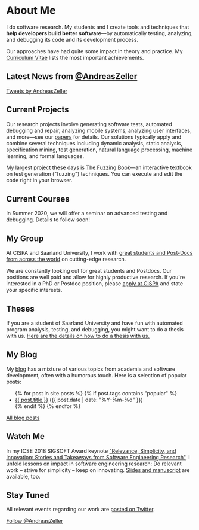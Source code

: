 # About Me

I do software research.  My students and I create tools and techniques that **help developers build better software**&mdash;by automatically testing, analyzing, and debugging its code and its development process.

Our approaches have had quite some impact in theory and practice.  My [Curriculum Vitae](assets/ZellerCV.pdf) lists the most important achievements.


## Latest News from [@AndreasZeller](https://twitter.com/AndreasZeller)

<a class="twitter-timeline" data-lang="en" data-height="300" data-width="350" data-chrome="noheader nofooter noborders transparent"
href="https://twitter.com/AndreasZeller">Tweets by AndreasZeller</a> <script async src="https://platform.twitter.com/widgets.js" charset="utf-8"></script> 


## Current Projects

Our research projects involve generating software tests, automated debugging and repair, analyzing mobile systems, analyzing user interfaces, and more&mdash;see our [papers](https://scholar.google.com/citations?user=-Qytr_YAAAAJ&hl=en&oi=ao) for details.  Our solutions typically apply and combine several techniques including dynamic analysis, static analysis, specification mining, test generation, natural language processing, machine learning, and formal languages.

My largest project these days is [The Fuzzing Book](https://www.fuzzingbook.org/)&mdash;an interactive textbook on test generation ("fuzzing") techniques.  You can execute and edit the code right in your browser.


## Current Courses

In Summer 2020, we will offer a seminar on advanced testing and debugging.  Details to follow soon!


## My Group

At CISPA and Saarland University, I work with [great students and Post-Docs from across the world](Group.html) on cutting-edge research.

We are constantly looking out for great students and Postdocs.  Our positions are well paid and allow for highly productive research.  If you're interested in a PhD or Postdoc position, please [apply at CISPA](https://www.cispa.saarland/) and state your specific interests.


## Theses

If you are a student of Saarland University and have fun with automated program analysis, testing, and debugging, you might want to do a thesis with us.  [Here are the details on how to do a thesis with us.](Theses.html)


## My Blog

My [blog](Blog.html) has a mixture of various topics from academia and software development, often with a humorous touch.  Here is a selection of popular posts:

<ul>
  {% for post in site.posts %}
  {% if post.tags contains "popular" %}
    <li>
      <a href="{{ post.url }}">{{ post.title }}</a>
      (<span class="date">{{ post.date | date: "%Y-%m-%d" }}</span>)
    </li>
  {% endif %}
  {% endfor %}
</ul>

[All blog posts](Blog.html)


## Watch Me

In my ICSE 2018 SIGSOFT Award keynote ["Relevance, Simplicity, and Innovation: Stories and Takeaways from Software Engineering Research"](https://www.youtube.com/watch?v=U5jLjcxnwfU), I
unfold lessons on impact in software engineering research: Do relevant work – strive for simplicity – keep on innovating. [Slides and manuscript](assets/ICSE-2018-Keynote-Zeller.pdf) are available, too.


## Stay Tuned

All relevant events regarding our work are [posted on Twitter](https://twitter.com/AndreasZeller).

<a href="https://twitter.com/AndreasZeller?ref_src=twsrc%5Etfw" class="twitter-follow-button">Follow @AndreasZeller</a><script async src="https://platform.twitter.com/widgets.js" charset="utf-8"></script>

